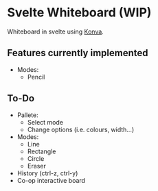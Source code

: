 # Svelte Whiteboard (WIP)

Whiteboard in svelte using [Konva](https://konvajs.org).

## Features currently implemented

- Modes:
  - Pencil

## To-Do

- Pallete:
  - Select mode
  - Change options (i.e. colours, width...)
- Modes:
  - Line
  - Rectangle
  - Circle
  - Eraser
- History (ctrl-z, ctrl-y)
- Co-op interactive board
